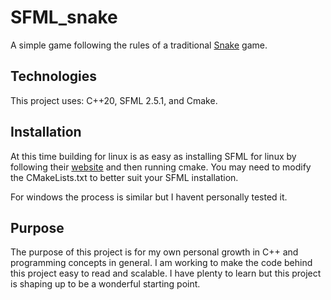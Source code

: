 # SFML_snake
A simple game following the rules of a traditional [Snake](https://en.wikipedia.org/wiki/Snake_(video_game_genre) "Snake on Wikipedia") game. 

## Technologies
This project uses: C++20, SFML 2.5.1, and Cmake.

## Installation
At this time building for linux is as easy as installing SFML for linux by following their [website](https://www.sfml-dev.org/download/sfml/2.5.1/) and then running cmake. You may need to modify the CMakeLists.txt to better suit your SFML installation.

For windows the process is similar but I havent personally tested it.

## Purpose
The purpose of this project is for my own personal growth in C++ and programming concepts in general.
I am working to make the code behind this project easy to read and scalable. I have plenty to learn but this project is shaping up to be a wonderful starting point.

